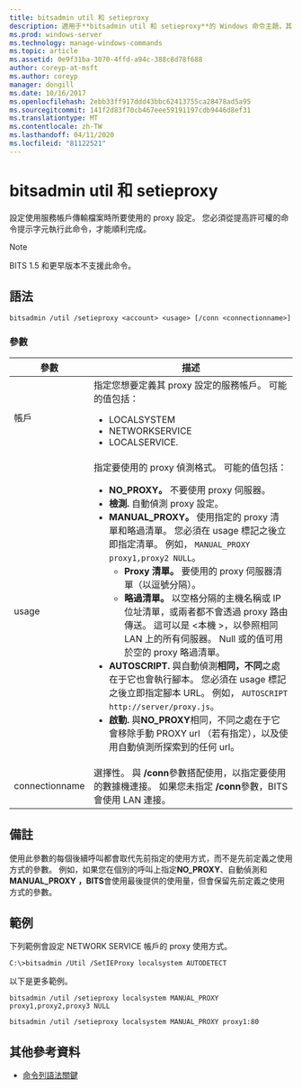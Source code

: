 ```yaml
---
title: bitsadmin util 和 setieproxy
description: 適用于**bitsadmin util 和 setieproxy**的 Windows 命令主題，其會設定使用服務帳戶傳輸檔案時所要使用的 proxy 設定。
ms.prod: windows-server
ms.technology: manage-windows-commands
ms.topic: article
ms.assetid: 0e9f31ba-3070-4ffd-a94c-388c8d78f688
author: coreyp-at-msft
ms.author: coreyp
manager: dongill
ms.date: 10/16/2017
ms.openlocfilehash: 2ebb33ff917ddd43bbc62413755ca28478ad5a95
ms.sourcegitcommit: 141f2d83f70cb467eee59191197cdb9446d8ef31
ms.translationtype: MT
ms.contentlocale: zh-TW
ms.lasthandoff: 04/11/2020
ms.locfileid: "81122521"
---
```

# <a name="bitsadmin-util-and-setieproxy"></a>bitsadmin util 和 setieproxy

設定使用服務帳戶傳輸檔案時所要使用的 proxy 設定。 您必須從提高許可權的命令提示字元執行此命令，才能順利完成。

> [!NOTE]
> BITS 1.5 和更早版本不支援此命令。

## <a name="syntax"></a>語法

```
bitsadmin /util /setieproxy <account> <usage> [/conn <connectionname>]
```

### <a name="parameters"></a>參數


| 參數 | 描述 |
| --------- | ---------- |
| 帳戶 | 指定您想要定義其 proxy 設定的服務帳戶。 可能的值包括：<ul><li>LOCALSYSTEM</li><li>   NETWORKSERVICE</li><li>LOCALSERVICE.</li></ul> |
| usage | 指定要使用的 proxy 偵測格式。 可能的值包括：<ul><li>**NO_PROXY。** 不要使用 proxy 伺服器。</li><li>**檢測.** 自動偵測 proxy 設定。</li><li>**MANUAL_PROXY。** 使用指定的 proxy 清單和略過清單。 您必須在 usage 標記之後立即指定清單。 例如， `MANUAL_PROXY proxy1,proxy2 NULL`。<ul><li>**Proxy 清單。** 要使用的 proxy 伺服器清單（以逗號分隔）。</li><li>**略過清單。** 以空格分隔的主機名稱或 IP 位址清單，或兩者都不會透過 proxy 路由傳送。 這可以是 \<本機 >，以參照相同 LAN 上的所有伺服器。 Null 或的值可用於空的 proxy 略過清單。</li></ul><li>**AUTOSCRIPT.** 與自動偵測**相同，不同**之處在于它也會執行腳本。 您必須在 usage 標記之後立即指定腳本 URL。 例如， `AUTOSCRIPT http://server/proxy.js`。</li><li>**啟動.** 與**NO_PROXY**相同，不同之處在于它會移除手動 PROXY url （若有指定），以及使用自動偵測所探索到的任何 url。</li></ul> |
| connectionname | 選擇性。 與 **/conn**參數搭配使用，以指定要使用的數據機連接。 如果您未指定 **/conn**參數，BITS 會使用 LAN 連接。 |

## <a name="remarks"></a>備註

使用此參數的每個後續呼叫都會取代先前指定的使用方式，而不是先前定義之使用方式的參數。 例如，如果您在個別的呼叫上指定**NO_PROXY**、自動偵測和**MANUAL_PROXY** **，BITS**會使用最後提供的使用量，但會保留先前定義之使用方式的參數。

## <a name="examples"></a>範例

下列範例會設定 NETWORK SERVICE 帳戶的 proxy 使用方式。

```
C:\>bitsadmin /Util /SetIEProxy localsystem AUTODETECT
```

以下是更多範例。

```
bitsadmin /util /setieproxy localsystem MANUAL_PROXY proxy1,proxy2,proxy3 NULL
```

```
bitsadmin /util /setieproxy localsystem MANUAL_PROXY proxy1:80
```

## <a name="additional-references"></a>其他參考資料

- [命令列語法關鍵](command-line-syntax-key.md)